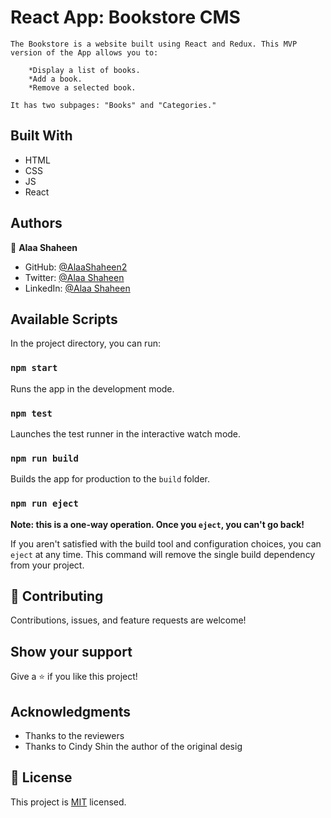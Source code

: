 # React App: Bookstore CMS

    The Bookstore is a website built using React and Redux. This MVP version of the App allows you to:

        *Display a list of books.
        *Add a book.
        *Remove a selected book.

    It has two subpages: "Books" and "Categories."


## Built With

- HTML
- CSS
- JS
- React 

## Authors
👤 **Alaa Shaheen**

- GitHub: [@AlaaShaheen2](https://github.com/AlaaShaheen2)
- Twitter: [@Alaa Shaheen](https://twitter.com/AlaaShaheen93)
- LinkedIn: [@Alaa Shaheen](https://www.linkedin.com/in/alaa-shaheen-879140240/)

## Available Scripts

In the project directory, you can run:

### `npm start`

Runs the app in the development mode.

### `npm test`

Launches the test runner in the interactive watch mode.


### `npm run build`

Builds the app for production to the `build` folder.

### `npm run eject`

**Note: this is a one-way operation. Once you `eject`, you can't go back!**

If you aren't satisfied with the build tool and configuration choices, you can `eject` at any time. This command will remove the single build dependency from your project.

## 🤝 Contributing

Contributions, issues, and feature requests are welcome!

## Show your support

Give a ⭐️ if you like this project!

## Acknowledgments

- Thanks to the reviewers
- Thanks to Cindy Shin the author of the original desig

## 📝 License
This project is [MIT](./LICENSE) licensed.
